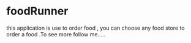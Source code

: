 # foodRunner
this application is use to order food , you can choose any food store to order a food .To see more follow me.....
